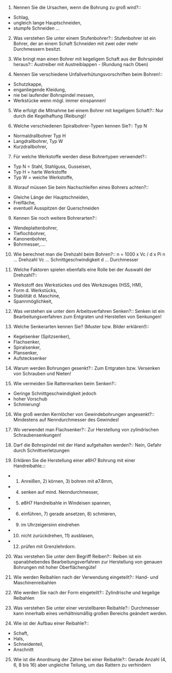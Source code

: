 1. Nennen Sie die Ursachen, wenn die Bohrung zu groß wird?::
- Schlag,
- ungleich lange Hauptschneiden,
- stumpfe Schneiden ...

2. Was verstehen Sie unter einem Stufenbohrer?::
Stufenbohrer ist ein Bohrer, der an einem Schaft Schneiden mit zwei oder mehr Durchmessern besitzt.

3. Wie bringt man einen Bohrer mit kegeligem Schaft aus der Bohrspindel
heraus?::
Austreiber mit Austreiblappen - (Rundung nach Oben)

4. Nennen Sie verschiedene Unfallverhütungsvorschriften beim Bohren!::
- Schutzkappe,
- enganliegende Kleidung,
- nie bei laufender Bohrspindel messen,
- Werkstücke wenn mögl. immer einspannen!

5. Wie erfolgt die Mitnahme bei einem Bohrer mit kegeligem Schaft?::
Nur durch die Kegelhaftung (Reibung)!

6. Welche verschiedenen Spiralbohrer-Typen kennen Sie?::
Typ N
- Normaldrallbohrer
Typ H
- Langdrallbohrer,
Typ W
- Kurzdrallbohrer,

7. Für welche Werkstoffe werden diese Bohrertypen verwendet?::
- Typ N = Stahl, Stahlguss, Gusseisen,
- Typ H = harte Werkstoffe
- Typ W = weiche Werkstoffe,

8. Worauf müssen Sie beim Nachschleifen eines Bohrers achten?::
- Gleiche Länge der Hauptschneiden,
- Freifläche,
- eventuell Ausspitzen der Querschneiden

9. Kennen Sie noch weitere Bohrerarten?::
- Wendeplattenbohrer,
- Tieflochbohrer,
- Kanonenbohrer,
- Bohrmesser,....

10. Wie berechnet man die Drehzahl beim Bohren?::
n = 1000 x Vc / d x Pi
n ... Drehzahl
Vc ... Schnittgeschwindigkeit
d ... Durchmesser

11. Welche Faktoren spielen ebenfalls eine Rolle bei der Auswahl der
Drehzahl?::
- Werkstoff des Werkstückes und des Werkzeuges (HSS, HM),
- Form d. Werkstücks,
- Stabilität d. Maschine,
- Spannmöglichkeit,

12. Was verstehen sie unter dem Arbeitsverfahren Senken?::
Senken ist ein Bearbeitungsverfahren zum Entgraten und Herstellen von Senkungen!

13. Welche Senkerarten kennen Sie? (Muster bzw. Bilder erklären!)::
- Kegelsenker (Spitzsenker),
- Flachsenker,
- Spiralsenker,
- Plansenker,
- Aufstecksenker

14. Warum werden Bohrungen gesenkt?::
Zum Entgraten bzw. Versenken von
Schrauben und Nieten!

15. Wie vermeiden Sie Rattermarken beim Senken?::
- Geringe
Schnittgeschwindigkeit jedoch
- hoher Vorschub
- Schmierung!

16. Wie groß werden Kernlöcher von Gewindebohrungen angesenkt?::
Mindestens auf Nenndurchmesser des Gewindes!

17. Wo verwendet man Flachsenker?::
Zur Herstellung von zylindrischen Schraubensenkungen!

18. Darf die Bohrspindel mit der Hand aufgehalten werden?::
Nein, Gefahr durch Schnittverletzungen

19. Erklären Sie die Herstellung einer ø8H7 Bohrung mit einer Handreibahle.::
- 1) Anreißen, 2) körnen, 3) bohren mit ø7.8mm,
- 4) senken auf mind. Nenndurchmesser,
- 5) ø8H7 Handreibahle in Windeisen spannen,
- 6) einführen, 7) gerade ansetzen, 8) schmieren,
- 9) im Uhrzeigersinn eindrehen
- 10) nicht zurückdrehen, 11) ausblasen,
- 12) prüfen mit Grenzlehrdorn.

20. Was verstehen Sie unter dem Begriff Reiben?::
Reiben ist ein spanabhebendes Bearbeitungsverfahren zur Herstellung von genauen Bohrungen mit hoher
Oberflächengüte!

21. Wie werden Reibahlen nach der Verwendung eingeteilt?::
Hand- und Maschinenreibahlen

22. Wie werden Sie nach der Form eingeteilt?::
Zylindrische und kegelige Reibahlen

23. Was verstehen Sie unter einer verstellbaren Reibahle?::
Durchmesser kann innerhalb eines verhältnismäßig großen Bereichs geändert werden.

24. Wie ist der Aufbau einer Reibahle?::
- Schaft,
- Hals,
- Schneidenteil,
- Anschnitt

25. Wie ist die Anordnung der Zähne bei einer Reibahle?::
Gerade Anzahl (4, 6, 8 bis 16) aber ungleiche Teilung, um das Rattern zu verhindern
